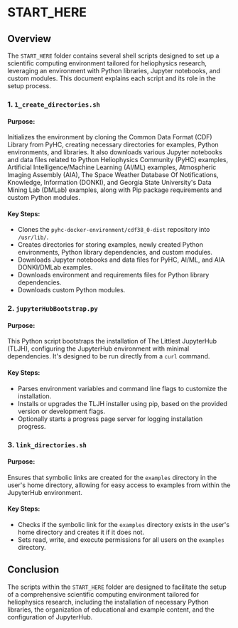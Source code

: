 # START_HERE

## Overview

The `START_HERE` folder contains several shell scripts designed to set up a scientific computing environment tailored for heliophysics research, leveraging an environment with Python libraries, Jupyter notebooks, and custom modules. This document explains each script and its role in the setup process.

### 1. `1_create_directories.sh`

#### Purpose:

Initializes the environment by cloning the Common Data Format (CDF) Library from PyHC, creating necessary directories for examples, Python environments, and libraries. It also downloads various Jupyter notebooks and data files related to Python Heliophysics Community (PyHC) examples, Artificial Intelligence/Machine Learning (AI/ML) examples,  Atmospheric Imaging Assembly (AIA), The Space Weather Database Of Notifications, Knowledge, Information (DONKI), and Georgia State University's Data Mining Lab (DMLab) examples, along with Pip package requirements and custom Python modules.

#### Key Steps:

- Clones the `pyhc-docker-environment/cdf38_0-dist` repository into `/usr/lib/`.
- Creates directories for storing examples, newly created Python environments, Python library dependencies, and custom modules.
- Downloads Jupyter notebooks and data files for PyHC, AI/ML, and AIA DONKI/DMLab examples.
- Downloads environment and requirements files for Python library dependencies.
- Downloads custom Python modules.

### 2. `jupyterHubBootstrap.py`

#### Purpose:

This Python script bootstraps the installation of The Littlest JupyterHub (TLJH), configuring the JupyterHub environment with minimal dependencies. It's designed to be run directly from a `curl` command.

#### Key Steps:

- Parses environment variables and command line flags to customize the installation.
- Installs or upgrades the TLJH installer using pip, based on the provided version or development flags.
- Optionally starts a progress page server for logging installation progress.

### 3. `link_directories.sh`

#### Purpose:

Ensures that symbolic links are created for the `examples` directory in the user's home directory, allowing for easy access to examples from within the JupyterHub environment.

#### Key Steps:

- Checks if the symbolic link for the `examples` directory exists in the user's home directory and creates it if it does not.
- Sets read, write, and execute permissions for all users on the `examples` directory.

## Conclusion

The scripts within the `START_HERE` folder are designed to facilitate the setup of a comprehensive scientific computing environment tailored for heliophysics research, including the installation of necessary Python libraries, the organization of educational and example content, and the configuration of JupyterHub.

